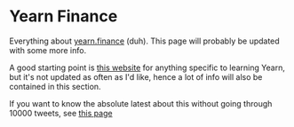 # Yearn Finance

Everything about [yearn.finance](http://yearn.finance/) \(duh\). This page will probably be updated with some more info.

A good starting point is [this website](https://www.learnyearn.finance/) for anything specific to learning Yearn, but it's not updated as often as I'd like, hence a lot of info will also be contained in this section.

If you want to know the absolute latest about this without going through 10000 tweets, see [this page](https://github.com/patrick-jane-crypto/defi-spill/tree/0e47185190321c651ca6ef13212be3fd9d28401c/latest.md)


